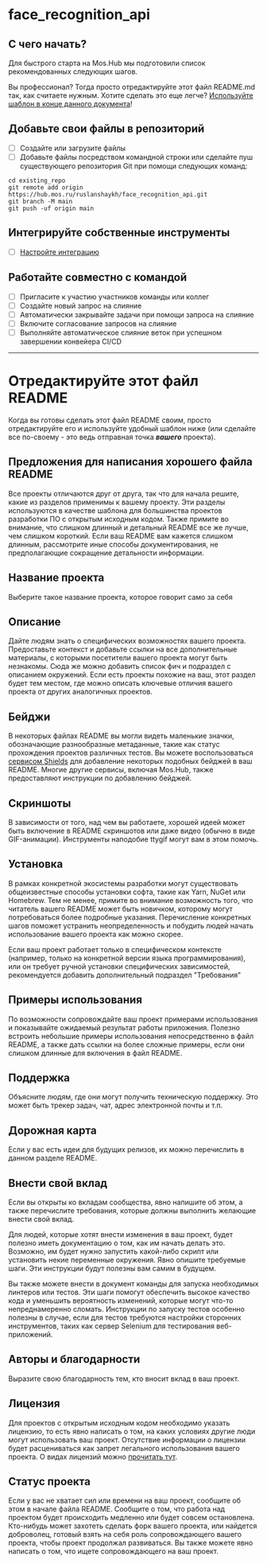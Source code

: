 # face_recognition_api



## С чего начать?

Для быстрого старта на Mos.Hub мы подготовили список рекомендованных следующих шагов.

Вы профессионал? Тогда просто отредактируйте этот файл README.md так, как считаете нужным. Хотите сделать это еще легче? [Используйте шаблон в конце данного документа](#отредактируйте-этот-файл-readme)!

## Добавьте свои файлы в репозиторий

- [ ] Создайте или загрузите файлы
- [ ] Добавьте файлы посредством командной строки или сделайте пуш существующего репозитория Git при помощи следующих команд:

```
cd existing_repo
git remote add origin https://hub.mos.ru/ruslanshaykh/face_recognition_api.git
git branch -M main
git push -uf origin main
```

## Интегрируйте собственные инструменты

- [ ] [Настройте интеграцию](https://hub.mos.ru/ruslanshaykh/face_recognition_api/-/settings/integrations)

## Работайте совместно с командой

- [ ] Пригласите к участию участников команды или коллег
- [ ] Создайте новый запрос на слияние
- [ ] Автоматически закрывайте задачи при помощи запроса на слияние
- [ ] Включите согласование запросов на слияние
- [ ] Выполняйте автоматическое слияние веток при успешном завершении конвейера CI/CD

***

# Отредактируйте этот файл README

Когда вы готовы сделать этот файл README своим, просто отредактируйте его и используйте удобный шаблон ниже (или сделайте все по-своему - это ведь отправная точка ***вашего*** проекта).

## Предложения для написания хорошего файла README
Все проекты отличаются друг от друга, так что для начала решите, какие из разделов применимы к вашему проекту. Эти разделы используются в качестве шаблона для большинства проектов разработки ПО с открытым исходным кодом. Также примите во внимание, что слишком длинный и детальный README все же лучше, чем слишком короткий. Если ваш README вам кажется слишком длинным, рассмотрите иные способы документирования, не предполагающие сокращение детальности информации.

## Название проекта
Выберите такое название проекта, которое говорит само за себя

## Описание
Дайте людям знать о специфических возможностях вашего проекта. Предоставьте контекст и добавьте ссылки на все дополнительные материалы, с которыми посетители вашего проекта могут быть незнакомы. Сюда же можно добавить список фич и подраздел с описанием окружений. Если есть проекты похожие на ваш, этот раздел будет тем местом, где можно описать ключевые отличия вашего проекта от других аналогичных проектов.

## Бейджи
В некоторых файлах README вы могли видеть маленькие значки, обозначающие разнообразные метаданные, такие как статус прохождения проектов различных тестов. Вы можете воспользоваться [сервисом Shields](https://shields.io/) для добавление некоторых подобных бейджей в ваш README. Многие другие сервисы, включая Mos.Hub, также предоставляют инструкции по добавлению бейджей.

## Скриншоты
В зависимости от того, над чем вы работаете, хорошей идеей может быть включение в README скриншотов или даже видео (обычно в виде GIF-анимации). Инструменты наподобие ttygif могут вам в этом помочь.

## Установка
В рамках конкретной экосистемы разработки могут существовать общеизвестные способы установки софта, такие как Yarn, NuGet или Homebrew. Тем не менее, примите во внимание возможность того, что читатель вашего README может быть новичком, которому могут потребоваться более подробные указания. Перечисление конкретных шагов поможет устранить неопределенность и побудить людей начать использование вашего проекта как можно скорее.

Если ваш проект работает только в специфическом контексте (например, только на конкретной версии языка программирования), или он требует ручной установки специфических зависимостей, рекомендуется добавить дополнительный подраздел "Требования"

## Примеры использования
По возможности сопровождайте ваш проект примерами использования и показывайте ожидаемый результат работы приложения. Полезно встроить небольшие примеры использования непосредственно в файл README, а также дать ссылки на более сложные примеры, если они слишком длинные для включения в файл README.

## Поддержка
Объясните людям, где  они могут получить техническую поддержку. Это может быть трекер задач, чат, адрес электронной почты и т.п.

## Дорожная карта
Если у вас есть идеи для будущих релизов, их можно перечислить в данном разделе README.

## Внести свой вклад
Если вы открыты ко вкладам сообщества, явно напишите об этом, а также перечислите требования, которые должны выполнить желающие внести свой вклад.

Для людей, которые хотят внести изменения в ваш проект, будет полезно иметь документацию о том, как им начать делать это. Возможно, им будет нужно запустить какой-либо скрипт или установить некие переменные окружения. Явно опишите требуемые шаги. Эти инструкции будут полезны вам самим в будущем.

Вы также можете внести в документ команды для запуска необходимых линтеров или тестов. Эти шаги помогут обеспечить высокое качество кода и уменьшить вероятность изменений, которые могут что-то непреднамеренно сломать. Инструкции по запуску тестов особенно полезны в случае, если для тестов требуются настройки сторонних инструментов, таких как сервер Selenium для тестирования веб-приложений.

## Авторы и благодарности
Выразите свою благодарность тем, кто вносит вклад в ваш проект.

## Лицензия
Для проектов с открытым исходным кодом необходимо указать лицензию, то есть явно написать о том, на каких условиях другие люди могут использовать ваш проект. Отсутствие информации о лицензии будет расцениваться как запрет легального использования вашего проекта. О видах лицензий можно [прочитать тут](https://ru.hexlet.io/blog/posts/litsenzii-svobodnogo-po-kakie-oni-byvayut-i-kak-vybrat-podhodyaschuyu-dlya-vashego-produkta).

## Статус проекта
Если у вас не хватает сил или времени на ваш проект, сообщите об этом в начале файла README. Сообщите о том, что работа над проектом будет происходить медленно или будет совсем остановлена. Кто-нибудь может захотеть сделать форк вашего проекта, или найдется доброволец, готовый взять на себя роль сопровождающего вашего проекта, чтобы проект продолжал развиваться. Вы также можете явно написать о том, что ищете сопровождающего на ваш проект.
